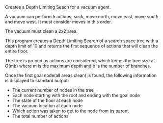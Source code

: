 Creates a Depth Limiting Seach for a vacuum agent.

A vacuum can perform 5 actions, suck, move north, move east, move south and move west. It must consider moves in this order.

The vacuum must clean a 2x2 area.

This program creates a Depth Limiting Search of a search space tree with a depth limit of 10 and returns the first sequence of actions that will clean the entire floor.

The tree is pruned as actions are considered, which keeps the tree size at O(mb) where m is the maximum depth and b is the number of branches.

Once the first goal node(all areas clean) is found, the following information is displayed to standard output:

- The current number of nodes in the tree
- Each node starting with the root and ending with the goal node
- The state of the floor at each node
- The vacuum location at each node
- Which action was taken to get to the node from its parent
- The total number of actions

